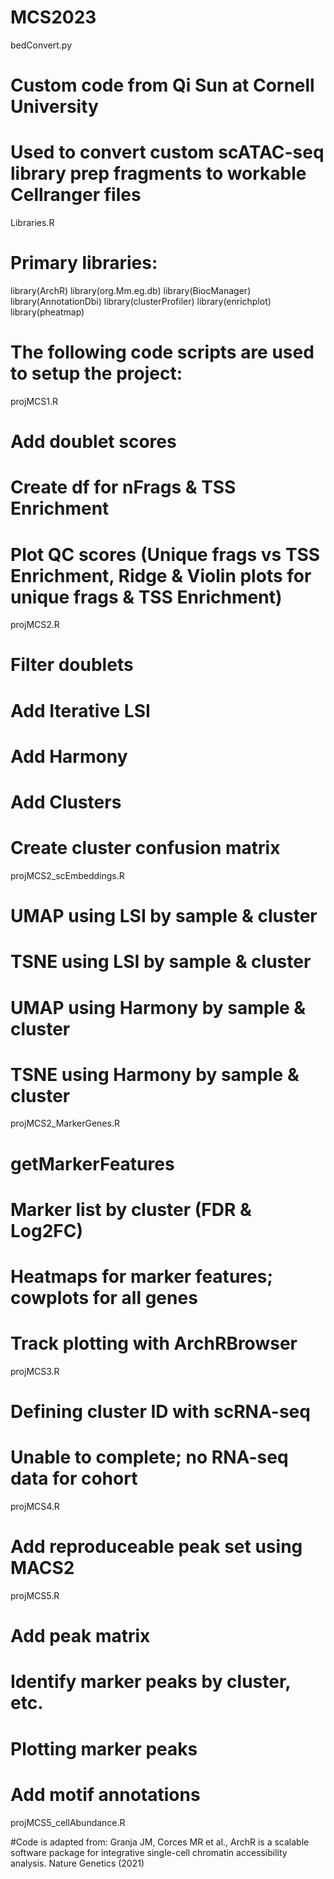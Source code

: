 # MCS2023

bedConvert.py
# Custom code from Qi Sun at Cornell University
# Used to convert custom scATAC-seq library prep fragments to workable Cellranger files

Libraries.R
# Primary libraries:
library(ArchR)
library(org.Mm.eg.db)
library(BiocManager)
library(AnnotationDbi)
library(clusterProfiler)
library(enrichplot)
library(pheatmap)


# The following code scripts are used to setup the project:

projMCS1.R
# Add doublet scores
# Create df for nFrags & TSS Enrichment
# Plot QC scores (Unique frags vs TSS Enrichment, Ridge & Violin plots for unique frags & TSS Enrichment)

projMCS2.R
# Filter doublets
# Add Iterative LSI
# Add Harmony
# Add Clusters
# Create cluster confusion matrix

projMCS2_scEmbeddings.R
# UMAP using LSI by sample & cluster
# TSNE using LSI by sample & cluster
# UMAP using Harmony by sample & cluster
# TSNE using Harmony by sample & cluster

projMCS2_MarkerGenes.R
# getMarkerFeatures
# Marker list by cluster (FDR & Log2FC)
# Heatmaps for marker features; cowplots for all genes
# Track plotting with ArchRBrowser

projMCS3.R
# Defining cluster ID with scRNA-seq 
# Unable to complete; no RNA-seq data for cohort

projMCS4.R
# Add reproduceable peak set using MACS2

projMCS5.R
# Add peak matrix
# Identify marker peaks by cluster, etc.
# Plotting marker peaks
# Add motif annotations

projMCS5_cellAbundance.R





#Code is adapted from: Granja JM, Corces MR et al., ArchR is a scalable software package for integrative single-cell chromatin accessibility analysis. Nature Genetics (2021)
